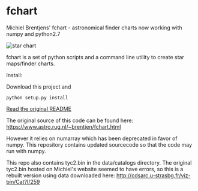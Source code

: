 # fchart
Michiel Brentjens' fchart - astronomical finder charts now working with numpy and python2.7

![star chart](http://s3-us-west-2.amazonaws.com/pedaldp/images/2015-02-creating-finder-charts-for-astronomy-using-fchart/m31.jpg)

fchart is a set of python scripts and a command line utility to create star maps/finder charts.

Install:

Download this project and

`python setup.py install`

[Read the original README](README)

The original source of this code can be found here:
https://www.astro.rug.nl/~brentjen/fchart.html

However it relies on numarray which has been deprecated in favor of numpy. This repository contains updated sourcecode so that the code may run with numpy.


This repo also contains tyc2.bin in the data/catalogs directory. The original tyc2.bin hosted on Michiel's website seemed to have errors, so this is a rebuilt version using data downloaded here: http://cdsarc.u-strasbg.fr/viz-bin/Cat?I/259
